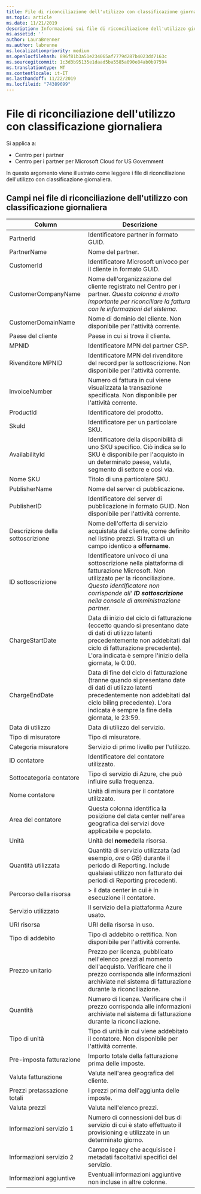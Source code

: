 ```yaml
---
title: File di riconciliazione dell'utilizzo con classificazione giornaliera | Centro per i partner
ms.topic: article
ms.date: 11/21/2019
description: Informazioni sui file di riconciliazione dell'utilizzo giornalieri nel centro per i partner.
ms.assetid: ''
author: LauraBrenner
ms.author: labrenne
ms.localizationpriority: medium
ms.openlocfilehash: 896f81b3a51e234065af7779d287b4023dd7163c
ms.sourcegitcommit: 1c3d3b95135e1daad5ba5585a090e84ab0b97594
ms.translationtype: MT
ms.contentlocale: it-IT
ms.lasthandoff: 11/22/2019
ms.locfileid: "74389699"
---
```

# <a name="daily-rated-usage-reconciliation-files"></a>File di riconciliazione dell'utilizzo con classificazione giornaliera

Si applica a:

- Centro per i partner
- Centro per i partner per Microsoft Cloud for US Government

In questo argomento viene illustrato come leggere i file di riconciliazione dell'utilizzo con classificazione giornaliera.

## <a name="fields-in-daily-rated-usage-reconciliation-files"></a>Campi nei file di riconciliazione dell'utilizzo con classificazione giornaliera

| Column | Descrizione |
| ------ | ----------- |
| PartnerId | Identificatore partner in formato GUID. |
| PartnerName | Nome del partner. |
| CustomerId | Identificatore Microsoft univoco per il cliente in formato GUID. |
| CustomerCompanyName | Nome dell'organizzazione del cliente registrato nel Centro per i partner. *Questa colonna è molto importante per riconciliare la fattura con le informazioni del sistema.* |
| CustomerDomainName | Nome di dominio del cliente. Non disponibile per l'attività corrente. |
| Paese del cliente | Paese in cui si trova il cliente. |
| MPNID | Identificatore MPN del partner CSP. |
| Rivenditore MPNID | Identificatore MPN del rivenditore del record per la sottoscrizione. Non disponibile per l'attività corrente. |
| InvoiceNumber | Numero di fattura in cui viene visualizzata la transazione specificata. Non disponibile per l'attività corrente. |
| ProductId | Identificatore del prodotto. |
| SkuId | Identificatore per un particolare SKU. |
| AvailabilityId | Identificatore della disponibilità di uno SKU specifico. Ciò indica se lo SKU è disponibile per l'acquisto in un determinato paese, valuta, segmento di settore e così via. |
| Nome SKU | Titolo di una particolare SKU. |
| PublisherName | Nome del server di pubblicazione. |
| PublisherID | Identificatore del server di pubblicazione in formato GUID. Non disponibile per l'attività corrente. |
| Descrizione della sottoscrizione | Nome dell'offerta di servizio acquistata dal cliente, come definito nel listino prezzi. Si tratta di un campo identico a **offername**. |
| ID sottoscrizione | Identificatore univoco di una sottoscrizione nella piattaforma di fatturazione Microsoft. Non utilizzato per la riconciliazione. *Questo identificatore non corrisponde all' **ID sottoscrizione** nella console di amministrazione partner.* |
| ChargeStartDate | Data di inizio del ciclo di fatturazione (eccetto quando si presentano date di dati di utilizzo latenti precedentemente non addebitati dal ciclo di fatturazione precedente). L'ora indicata è sempre l'inizio della giornata, le 0:00. |
| ChargeEndDate | Data di fine del ciclo di fatturazione (tranne quando si presentano date di dati di utilizzo latenti precedentemente non addebitati dal ciclo biling precedente). L'ora indicata è sempre la fine della giornata, le 23:59. |
| Data di utilizzo | Data di utilizzo del servizio. |
| Tipo di misuratore | Tipo di misuratore. |
| Categoria misuratore | Servizio di primo livello per l'utilizzo. |
| ID contatore | Identificatore del contatore utilizzato. |
| Sottocategoria contatore | Tipo di servizio di Azure, che può influire sulla frequenza. |
| Nome contatore | Unità di misura per il contatore utilizzato. |
| Area del contatore | Questa colonna identifica la posizione del data center nell'area geografica dei servizi dove applicabile e popolato. |
| Unità | Unità del **nome**della risorsa. |
| Quantità utilizzata | Quantità di servizio utilizzata (ad esempio, *ore* o *GB*) durante il periodo di Reporting. Include qualsiasi utilizzo non fatturato dei periodi di Reporting precedenti. |
| Percorso della risorsa | > il data center in cui è in esecuzione il contatore. |
| Servizio utilizzato | Il servizio della piattaforma Azure usato. |
| URI risorsa | URI della risorsa in uso. |
| Tipo di addebito | Tipo di addebito o rettifica. Non disponibile per l'attività corrente. |
| Prezzo unitario | Prezzo per licenza, pubblicato nell'elenco prezzi al momento dell'acquisto. Verificare che il prezzo corrisponda alle informazioni archiviate nel sistema di fatturazione durante la riconciliazione. |
| Quantità | Numero di licenze. Verificare che il prezzo corrisponda alle informazioni archiviate nel sistema di fatturazione durante la riconciliazione. |
| Tipo di unità | Tipo di unità in cui viene addebitato il contatore. Non disponibile per l'attività corrente. |
| Pre-imposta fatturazione | Importo totale della fatturazione prima delle imposte. |
| Valuta fatturazione | Valuta nell'area geografica del cliente. |
| Prezzi pretassazione totali | I prezzi prima dell'aggiunta delle imposte. |
| Valuta prezzi | Valuta nell'elenco prezzi. |
| Informazioni servizio 1 | Numero di connessioni del bus di servizio di cui è stato effettuato il provisioning e utilizzate in un determinato giorno. |
| Informazioni servizio 2 | Campo legacy che acquisisce i metadati facoltativi specifici del servizio. |
| Informazioni aggiuntive | Eventuali informazioni aggiuntive non incluse in altre colonne. |
